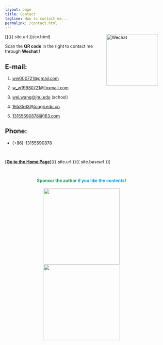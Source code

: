 ```yaml
---
layout: page
title: Contact
tagline: How to contact me...
permalink: /contact.html
---
```

[<img src='https://nono721-1300921342.cos.ap-shanghai.myqcloud.com/WechatMe.png' alt="Wechat" title="Wei Wang" width="170" style='float:right;'/>]({{ site.url }}/cv.html)

Scan the **QR code** in the right to contact me through **Wechat** ! 


## **E-mail:** 

1. <a href="mailto:ww000721@gmail.com">ww000721@gmail.com</A>

2. <a href="mailto:w_w19980721@foxmail.com">w_w19980721@foxmail.com</A>

3. <a href="mailto:wei.wang@jhu.edu">wei.wang@jhu.edu</A> (school)

4. <a href="mailto:1653563@tongji.edu.cn">1653563@tongji.edu.cn</A>

5. <a href="mailto:13155590878@163.com">13155590878@163.com</A>

## **Phone:**

* (+86)-13155590878

&ensp;

[<b><u>Go to the Home Page</u></b>]({{ site.url }}{{ site.baseurl }})

&ensp;

<center class="half">
<font color="#26975b"><b>Sponsor the author </b></font><font color="#08a2e4"><b>if you like the contents!</b></font><br/><br/>
</center>

<center class="half">
    <img src="https://nono721-1300921342.cos.ap-shanghai.myqcloud.com/WechatPay.png" width="251" style="margin-right:10px;margin-left:10px"/><img src="https://nono721-1300921342.cos.ap-shanghai.myqcloud.com/AliPay.png" width="250" style="margin-right:10px;margin-left:10px"/>
</center>

&ensp;